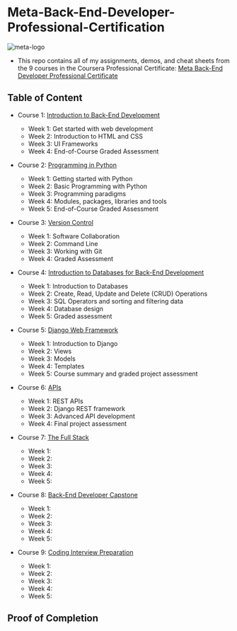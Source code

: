 # Meta-Back-End-Developer-Professional-Certification

![meta-logo](https://github.com/PrimeRoxy/Meta-Back-End-Developer-Professional-Certificate-/assets/72399032/985bbb24-d153-4913-b9bd-e4bce9c2c4bf)
- This repo contains all of my assignments, demos, and cheat sheets from the 9 courses in the Coursera Professional Certificate: [Meta Back-End Developer Professional Certificate](https://www.coursera.org/professional-certificates/meta-back-end-developer)

## Table of Content

- Course 1: [Introduction to Back-End Development](https://www.coursera.org/learn/introduction-to-back-end-development?specialization=meta-back-end-developer)
  * Week 1: Get started with web development
  * Week 2: Introduction to HTML and CSS
  * Week 3: UI Frameworks
  * Week 4: End-of-Course Graded Assessment
- Course 2: [Programming in Python](https://www.coursera.org/learn/programming-in-python?specialization=meta-back-end-developer) 
  * Week 1: Getting started with Python
  * Week 2: Basic Programming with Python
  * Week 3: Programming paradigms
  * Week 4: Modules, packages, libraries and tools
  * Week 5: End-of-Course Graded Assessment
- Course 3: [Version Control](https://www.coursera.org/learn/introduction-to-version-control?specialization=meta-front-end-developer)
  * Week 1: Software Collaboration
  * Week 2: Command Line
  * Week 3: Working with Git
  * Week 4: Graded Assessment
- Course 4: [Introduction to Databases for Back-End Development](https://www.coursera.org/learn/intro-to-databases-back-end-development?specialization=meta-back-end-developer)
  * Week 1: Introduction to Databases
  * Week 2: Create, Read, Update and Delete (CRUD) Operations
  * Week 3: SQL Operators and sorting and filtering data
  * Week 4: Database design
  * Week 5: Graded assessment
- Course 5: [Django Web Framework](https://www.coursera.org/learn/django-web-framework?specialization=meta-back-end-developer)
  * Week 1: Introduction to Django
  * Week 2: Views
  * Week 3: Models
  * Week 4: Templates
  * Week 5: Course summary and graded project assessment

- Course 6: [APIs](https://www.coursera.org/learn/apis?specialization=meta-back-end-developer)
  * Week 1: REST APIs
  * Week 2: Django REST framework
  * Week 3: Advanced API development
  * Week 4: Final project assessment
  
- Course 7: [The Full Stack](https://www.coursera.org/learn/the-full-stack?specialization=meta-back-end-developer)
  * Week 1: 
  * Week 2: 
  * Week 3: 
  * Week 4: 
  * Week 5: 

- Course 8: [Back-End Developer Capstone](https://www.coursera.org/learn/back-end-developer-capstone?specialization=meta-back-end-developer#syllabus)
  * Week 1: 
  * Week 2: 
  * Week 3: 
  * Week 4: 
  * Week 5:
- Course 9: [Coding Interview Preparation](https://www.coursera.org/learn/coding-interview-preparation?specialization=meta-back-end-developer) 
  * Week 1: 
  * Week 2: 
  * Week 3: 
  * Week 4: 
  * Week 5:


## Proof of Completion


